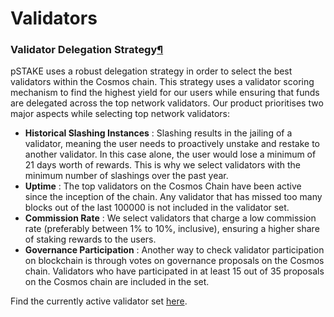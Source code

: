 # Validators

### Validator Delegation Strategy[¶](broken-reference) <a href="#validator-delegation-strategy" id="validator-delegation-strategy"></a>

pSTAKE uses a robust delegation strategy in order to select the best validators within the Cosmos chain. This strategy uses a validator scoring mechanism to find the highest yield for our users while ensuring that funds are delegated across the top network validators. Our product prioritises two major aspects while selecting top network validators:

* **Historical Slashing Instances** : Slashing results in the jailing of a validator, meaning the user needs to proactively unstake and restake to another validator. In this case alone, the user would lose a minimum of 21 days worth of rewards. This is why we select validators with the minimum number of slashings over the past year.
* **Uptime** : The top validators on the Cosmos Chain have been active since the inception of the chain. Any validator that has missed too many blocks out of the last 100000 is not included in the validator set.
* **Commission Rate** : We select validators that charge a low commission rate (preferably between 1% to 10%, inclusive), ensuring a higher share of staking rewards to the users.
* **Governance Participation** : Another way to check validator participation on blockchain is through votes on governance proposals on the Cosmos chain. Validators who have participated in at least 15 out of 35 proposals on the Cosmos chain are included in the set.

Find the currently active validator set [here](https://docs.google.com/spreadsheets/d/1qe-if9ELi6g1Q\_OsKsfv9fQl1CWFz9tmuogyBrtxV-w/edit?usp=sharing).
